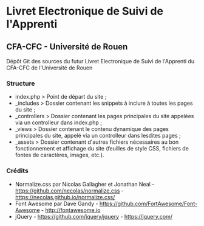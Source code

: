# Livret Electronique de Suivi de l'Apprenti

## CFA-CFC - Université de Rouen
Dépôt Git des sources du futur Livret Electronique de Suivi de l'Apprenti du CFA-CFC de l'Université de Rouen

### Structure
 - index.php >  Point de départ du site ;
 - _includes > Dossier contenant les snippets à inclure à toutes les pages du site ;
 - _controllers > Dossier contenant les pages principales du site appelées via un controlleur dans index.php ;
 - _views > Dossier contenant le contenu dynamique des pages principales du site, appelé via un controlleur dans lesdites pages ;
 - _assets > Dossier contenant d'autres fichiers nécessaires au bon fonctionnement et affichage du site (feuilles de style CSS, fichiers de fontes de caractères, images, etc.).

### Crédits
 - Normalize.css par Nicolas Gallagher et Jonathan Neal - https://github.com/necolas/normalize.css - https://necolas.github.io/normalize.css/
 - Font Awesome par Dave Gandy - https://github.com/FortAwesome/Font-Awesome - http://fontawesome.io
 - jQuery - https://github.com/jquery/jquery - https://jquery.com/
